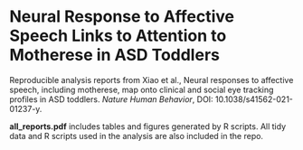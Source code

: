 
# Neural Response to Affective Speech Links to Attention to Motherese in ASD Toddlers

Reproducible analysis reports from Xiao et al., Neural responses to affective speech, including motherese, map onto clinical 
and social eye tracking profiles in ASD toddlers. _Nature Human Behavior_, DOI: 10.1038/s41562-021-01237-y.

**all_reports.pdf** includes tables and figures generated by R scripts. All tidy data and R scripts used in the analysis are also included in the repo. 
